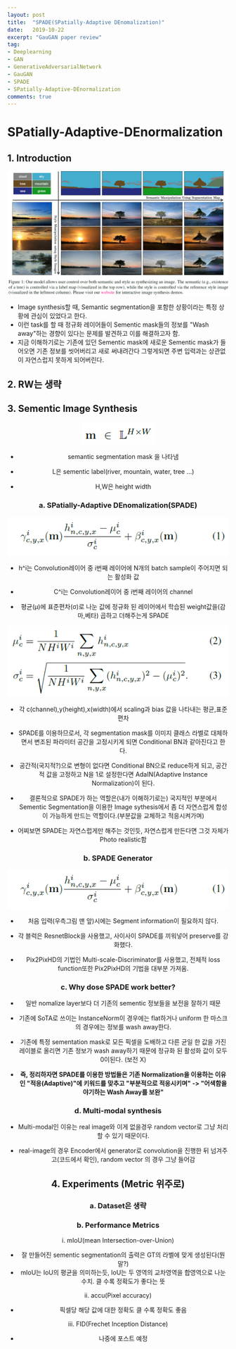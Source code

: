 ```yaml
---
layout: post
title:  "SPADE(SPatially-Adaptive DEnomalization)"
date:   2019-10-22
excerpt: "GauGAN paper review"
tag:
- Deeplearning
- GAN 
- GenerativeAdversarialNetwork
- GauGAN
- SPADE
- SPatially-Adaptive-DEnormalization
comments: true
---
```


SPatially-Adaptive-DEnormalization
==================================

## 1. Introduction
<img src="/images/SPADE/1.png"> </img>
- Image synthesis할 때, Semantic segmentation을 포함한 상황이라는 특정 상황에 관심이 있었다고 한다.
- 이런 task를 할 때 정규화 레이어들이 Sementic mask들의 정보를 "Wash away"하는 경향이 있다는 문제를 발견하고 이를 해결하고자 함.
- 지금 이해하기로는 기존에 있던 Sementic mask에 새로운 Sementic mask가 들어오면 기존 정보를 씻어버리고 새로 써내려간다 그렇게되면 주변 입력과는 상관없이 자연스럽지 못하게 되어버린다.


## 2. RW는 생략


## 3. Sementic Image Synthesis
<center><img src="/images/SPADE/2.png"><center>
    
- semantic segmentation mask 을 나타냄

- L은 sementic label(river, mountain, water, tree ...)

- H,W은 height width


### a. SPatially-Adaptive DEnomalization(SPADE)
<center><img src="/images/SPADE/3.png"> <center>
    
- h^i는 Convolution레이어 중 i번째 레이어에 N개의 batch sample이 주어지면 되는 활성화 값

- C^i는 Convolution레이어 중 i번째 레이어의 channel

- 평균(μ)에 표준편차(σ)로 나눈 값에 정규화 된 레이어에서 학습된 weight값을(감마,베타) 곱하고 더해주는게 SPADE

<center><img src="/images/SPADE/4.png"> <center>
    
- 각 c(channel),y(height),x(width)에서 scaling과 bias 값을 나타내는 평균,표준편차


- SPADE를 이용하므로서, 각 segmentation mask를 이미지 클래스 라벨로 대체하면서 변조된 파라미터 공간을 고정시키게 되면 Conditional BN과 같아진다고 한다.

- 공간적(국지적?)으로 변형이 없다면 Conditional BN으로 reduce하게 되고, 공간적 값을 고정하고 N을 1로 설정한다면 AdaIN(Adaptive Instance Normalization)이 된다.

- 결론적으로 SPADE가 하는 역할은(내가 이해하기로는) 국지적인 부분에서 Sementic Segmentation을 이용한 Image sythesis에서 좀 더 자연스럽게 합성이 가능하게 만드는 역할이다.(부분값을 교체하고 적응시켜가며)

- 어찌보면 SPADE는 자연스럽게만 해주는 것인듯, 자연스럽게 만든다면 그것 자체가 Photo realistic함

### b. SPADE Generator
<center><img src="/images/SPADE/3.png"> </img><center>

- 처음 입력(우측그림 맨 앞)시에는 Segment information이 필요하지 않다.

- 각 블럭은 ResnetBlock을  사용했고, 사이사이 SPADE를 끼워넣어 preserve를 강화했다.

- Pix2PixHD의 기법인 Multi-scale-Discriminator를 사용했고, 전체적 loss function또한 Pix2PixHD의 기법을 대부분 가져옴.

### c. Why dose SPADE work better?
    
- 일반 nomalize layer보다 더 기존의 sementic 정보들을 보전을 잘하기 때문

- 기존에 SoTA로 쓰이는 InstanceNorm이 경우에는 flat하거나 uniform 한 마스크의 경우에는 정보를 wash away한다.

- 기존에 특정 sementation mask로 모든 픽셀을 도배하고 다른 균일 한 값을 가진 레이블로 올리면 기존 정보가 wash away하기 때문에 정규화 된 활성화 값이 모두 0이된다. (보전 X)

- **즉, 정리하자면 SPADE를 이용한 방법들은 기존 Normalization을 이용하는 이유인 "적응(Adaptive)"에 키워드를 맞추고 "부분적으로 적응시키며" -> "어색함을 야기하는 Wash Away를 보완"**

### d. Multi-modal synthesis
- Multi-modal인 이유는 real image와 이게 없을경우 random vector로 그냥 처리할 수 있기 때문이다.

- real-image의 경우 Encoder에서 generator로 convolution을 진행한 뒤 넘겨주고(코드에서 확인), random vector 의 경우 그냥 들어감



## 4. Experiments (Metric 위주로) 

### a. Dataset은 생략
### b. Performance Metrics

i. mIoU(mean Intersection-over-Union) 
- 잘 만들어진 sementic segmentation의 출력은 GT의 라벨에 맞게 생성된다(뭔말?) 
- mIoU는 IoU의 평균을 의미하는듯, IoU는 두 영역의 교차영역을 합영역으로 나눈 수치.  클 수록 정확도가 좋다는 뜻

ii. accu(Pixel accuracy)
- 픽셀당 해당 값에 대한 정확도 클 수록 정확도 좋음

iii. FID(Frechet Inception Distance)
- 나중에 포스트 예정
